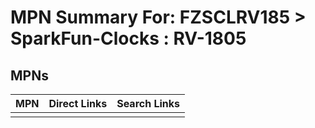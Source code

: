 



# MPN Summary For: FZSCLRV185 > SparkFun-Clocks : RV-1805

## MPNs
  

|MPN|Direct Links|Search Links|
| :--- | :--- | :--- |
||||
